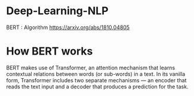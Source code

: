 # Deep-Learning-NLP

BERT : Algorithm https://arxiv.org/abs/1810.04805

# How BERT works
BERT makes use of Transformer, an attention mechanism that learns contextual relations between words (or sub-words) in a text. In its vanilla form, Transformer includes two separate mechanisms — an encoder that reads the text input and a decoder that produces a prediction for the task. 
